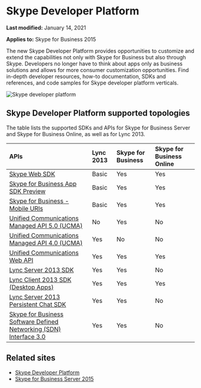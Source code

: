 # Skype Developer Platform

**Last modified:** January 14, 2021

**Applies to:** Skype for Business 2015

The new Skype Developer Platform provides opportunities to customize and extend the capabilities not only with Skype for Business but also through Skype. Developers no longer have to think about apps only as business solutions and allows for more consumer customization opportunities. Find in-depth developer resources, how-to documentation, SDKs and references, and code samples for Skype developer platform verticals.

![Skype developer platform](images/SkypeDevPlatform.png)

## Skype Developer Platform supported topologies

The table lists the supported SDKs and APIs for Skype for Business Server and Skype for Business Online, as well as for Lync 2013.

|**APIs**|**Lync 2013**|**Skype for Business**|**Skype for Business Online**|
|:-----|:-----|:-----|:-----|
|[Skype Web SDK](WebSDK/docs/SkypeWebSDK.md)|Basic|Yes|Yes|
|[Skype for Business App SDK Preview](AppSDK/SkypeAppSDK.md)|Basic|Yes|Yes|
|[Skype for Business - Mobile URIs](Skype-For-Business-Uris/SfBMobileURI.md)|Basic|Yes|Yes|
|[Unified Communications Managed API 5.0 (UCMA)](https://docs.microsoft.com/skype-sdk/ucma/unified-communications-managed-api-ucma-5-0-sdk-documentation)|No|Yes|No|
|[Unified Communications Managed API 4.0 (UCMA)](https://docs.microsoft.com/skype-sdk/ucma/unified-communications-managed-api-ucma-5-0-sdk-documentation)|Yes|No|No|
|[Unified Communications Web API](ucwa/UnifiedCommunicationsWebAPI2_0.md)|Yes|Yes|Yes|
|[Lync Server 2013 SDK](https://msdn.microsoft.com/en-us/library/office/dn454964.aspx)|Yes|Yes|No|
|[Lync Client 2013 SDK (Desktop Apps)](https://msdn.microsoft.com/en-us/library/office/jj933180.aspx)|Yes|Yes|Yes|
|[Lync Server 2013 Persistent Chat SDK](https://msdn.microsoft.com/en-us/library/office/dn454982.aspx)|Yes|Yes|No|
|[Skype for Business Software Defined Networking (SDN) Interface 3.0](SDN/articles/skype-for-business-sdn-interface.md)|Yes|Yes|No|

## Related sites 

- [Skype Developer Platform](https://developer.microsoft.com/skype)
- [Skype for Business Server 2015](https://docs.microsoft.com/SkypeForBusiness/skype-for-business-server-2015)
